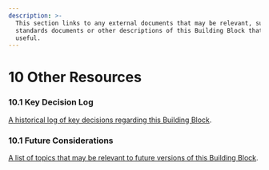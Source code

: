 ```yaml
---
description: >-
  This section links to any external documents that may be relevant, such as
  standards documents or other descriptions of this Building Block that may be
  useful.
---
```


# 10 Other Resources

### 10.1 Key Decision Log <a href="#10.2-key-decision-log" id="10.2-key-decision-log"></a>

[A historical log of key decisions regarding this Building Block](https://govstack-global.atlassian.net/wiki/spaces/GH/pages/183369729). ​

### 10.1 Future Considerations <a href="#10.3-future-considerations" id="10.3-future-considerations"></a>

[A list of topics that may be relevant to future versions of this Building Block](https://govstack-global.atlassian.net/wiki/spaces/GH/pages/183500805).&#x20;

